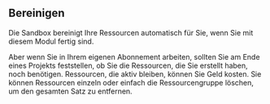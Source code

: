 ## <a name="clean-up"></a>Bereinigen

Die Sandbox bereinigt Ihre Ressourcen automatisch für Sie, wenn Sie mit diesem Modul fertig sind. 

Aber wenn Sie in Ihrem eigenen Abonnement arbeiten, sollten Sie am Ende eines Projekts feststellen, ob Sie die Ressourcen, die Sie erstellt haben, noch benötigen. Ressourcen, die aktiv bleiben, können Sie Geld kosten. Sie können Ressourcen einzeln oder einfach die Ressourcengruppe löschen, um den gesamten Satz zu entfernen.
